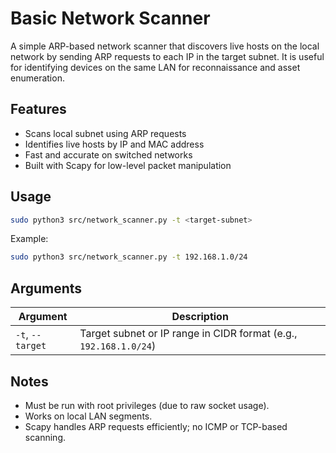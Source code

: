# Basic Network Scanner

A simple ARP-based network scanner that discovers live hosts on the local network by sending ARP requests to each IP in the target subnet. It is useful for identifying devices on the same LAN for reconnaissance and asset enumeration.
## Features

- Scans local subnet using ARP requests
- Identifies live hosts by IP and MAC address
- Fast and accurate on switched networks
- Built with Scapy for low-level packet manipulation

## Usage

```bash
sudo python3 src/network_scanner.py -t <target-subnet>
```

Example:
```bash
sudo python3 src/network_scanner.py -t 192.168.1.0/24
```

## Arguments

| Argument | Description |
|----------|-------------|
| `-t`, `--target` | Target subnet or IP range in CIDR format (e.g., `192.168.1.0/24`) |

## Notes

- Must be run with root privileges (due to raw socket usage).
- Works on local LAN segments.
- Scapy handles ARP requests efficiently; no ICMP or TCP-based scanning.
